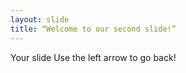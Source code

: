 ```yaml
---
layout: slide
title: “Welcome to our second slide!”
---
```

Your slide 
Use the left arrow to go back!
